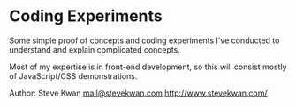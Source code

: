 # Coding Experiments
Some simple proof of concepts and coding experiments I've conducted to
understand and explain complicated concepts.

Most of my expertise is in front-end development, so this will consist mostly
of JavaScript/CSS demonstrations.

Author:
Steve Kwan
mail@stevekwan.com
http://www.stevekwan.com/